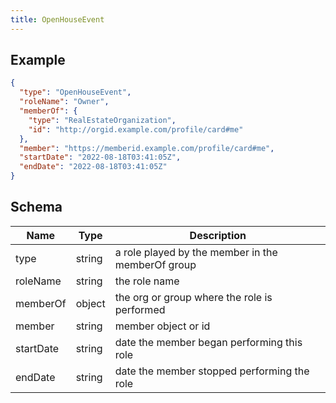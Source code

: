 ```yaml
---
title: OpenHouseEvent
---
```


## Example

```json
{
  "type": "OpenHouseEvent",
  "roleName": "Owner",
  "memberOf": {
    "type": "RealEstateOrganization",
    "id": "http://orgid.example.com/profile/card#me"
  },
  "member": "https://memberid.example.com/profile/card#me",
  "startDate": "2022-08-18T03:41:05Z",
  "endDate": "2022-08-18T03:41:05Z"
}
```

## Schema

| Name      | Type              | Description                                       |
| --------- | ----------------- | ------------------------------------------------- |
| type      | string            | a role played by the member in the memberOf group |
| roleName  | string            | the role name                                     |
| memberOf  | object            | the org or group where the role is performed      |
| member    | string<uri>       | member object or id                               |
| startDate | string<date-time> | date the member began performing this role        |
| endDate   | string<date-time> | date the member stopped performing the role       |
